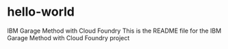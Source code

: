 # hello-world
IBM Garage Method with Cloud Foundry
This is the README file for the IBM Garage Method with Cloud Foundry project
